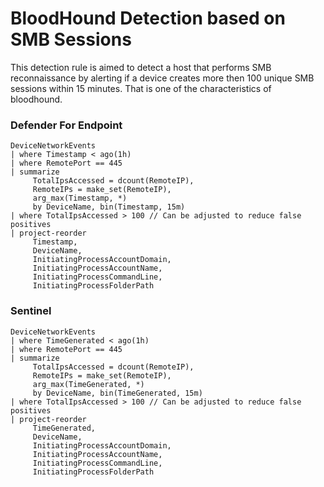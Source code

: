 # BloodHound Detection based on SMB Sessions

This detection rule is aimed to detect a host that performs SMB reconnaissance by alerting if a device creates more then 100 unique SMB sessions within 15 minutes. That is one of the characteristics of bloodhound.

### Defender For Endpoint
```
DeviceNetworkEvents
| where Timestamp < ago(1h)
| where RemotePort == 445
| summarize
     TotalIpsAccessed = dcount(RemoteIP),
     RemoteIPs = make_set(RemoteIP),
     arg_max(Timestamp, *)
     by DeviceName, bin(Timestamp, 15m)
| where TotalIpsAccessed > 100 // Can be adjusted to reduce false positives
| project-reorder
     Timestamp,
     DeviceName,
     InitiatingProcessAccountDomain,
     InitiatingProcessAccountName,
     InitiatingProcessCommandLine,
     InitiatingProcessFolderPath
```
### Sentinel
```
DeviceNetworkEvents
| where TimeGenerated < ago(1h)
| where RemotePort == 445
| summarize
     TotalIpsAccessed = dcount(RemoteIP),
     RemoteIPs = make_set(RemoteIP),
     arg_max(TimeGenerated, *)
     by DeviceName, bin(TimeGenerated, 15m)
| where TotalIpsAccessed > 100 // Can be adjusted to reduce false positives
| project-reorder
     TimeGenerated,
     DeviceName,
     InitiatingProcessAccountDomain,
     InitiatingProcessAccountName,
     InitiatingProcessCommandLine,
     InitiatingProcessFolderPath
```



